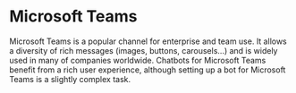 # Microsoft Teams

Microsoft Teams is a popular channel for enterprise and team use. It allows a diversity of rich messages \(images, buttons, carousels...\) and is widely used in many of companies worldwide. Chatbots for Microsoft Teams benefit from a rich user experience, although setting up a bot for Microsoft Teams is a slightly complex task.

>


